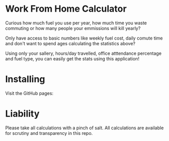 # Work From Home Calculator

Curious how much fuel you use per year, how much time you waste commuting or how many people your emmissions will kill yearly?

Only have access to basic numbers like weekly fuel cost, daily comute time and don't want to spend ages calculating the statistics above?

Using only your sallery, hours/day travelled, office atttendance percentage and fuel type, you can easily get the stats using this application!

# Installing 
Visit the GitHub pages:

# Liability
Please take all calculations with a pinch of salt. All calculations are available for scrutiny and transparency in this repo.
